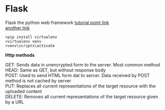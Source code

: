 # Flask
Flask the python web framework
[tutorial point link](https://www.tutorialspoint.com/flask/flask_templates.htm)<br>
[another link](https://www.digitalocean.com/community/tutorials/how-to-make-a-web-application-using-flask-in-python-3)<br>
```
>pip install virtualenv
>virtualenv venv
>venv\scripts\activate
```
**Http methods**

GET: Sends data in unencrypted form to the server. Most common method<br>
HEAD: Same as GET, but without response body<br>
POST: Used to send HTML form dat to sercer. Data received by POST method is not cached by server<br>
PUT: Replaces all current representations of the target resource with the uploaded content<br>
DELETE: Removes all current representations of the target resource given by a URL<br>
